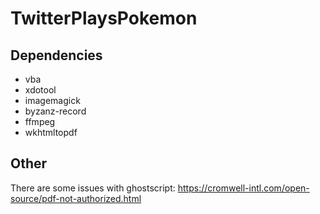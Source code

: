 # TwitterPlaysPokemon

## Dependencies
* vba
* xdotool
* imagemagick
* byzanz-record
* ffmpeg
* wkhtmltopdf

## Other
There are some issues with ghostscript:
https://cromwell-intl.com/open-source/pdf-not-authorized.html